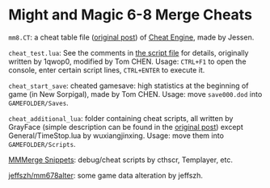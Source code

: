 # Might and Magic 6-8 Merge Cheats

`mm8.CT`: a cheat table file ([original post](https://fearlessrevolution.com/viewtopic.php?f=4&t=9058)) of [Cheat Engine](https://www.cheatengine.org/downloads.php), made by Jessen.

`cheat_test.lua`: See the comments in [the script file](https://github.com/might-and-magic/mm678-i18n/tree/master/cheat/cheat_test.lua) for details, originally written by 1qwop0, modified by Tom CHEN. Usage: `CTRL+F1` to open the console, enter certain script lines, `CTRL+ENTER` to execute it.

`cheat_start_save`: cheated gamesave: high statistics at the beginning of game (in New Sorpigal), made by Tom CHEN. Usage: move `save000.dod` into `GAMEFOLDER/Saves`.

`cheat_additional_lua`: folder containing cheat scripts, all written by GrayFace (simple description can be found in the [original post](https://www.celestialheavens.com/forum/10/16657?start=2660#p376880)) except General/TimeStop.lua by wuxiangjinxing. Usage: move them into `GAMEFOLDER/Scripts`.

[MMMerge Snippets](https://gitlab.com/templayer/mmmerge/-/snippets): debug/cheat scripts by cthscr, Templayer, etc.

[jeffszh/mm678alter](https://github.com/jeffszh/mm678alter): some game data alteration by jeffszh.